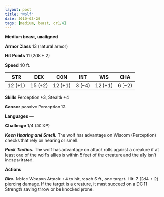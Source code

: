 ```yaml
---
layout: post
title: "Wolf"
date: 2016-02-29
tags: [medium, beast, cr1/4]
---
```


**Medium beast, unaligned**

**Armor Class** 13 (natural armor)

**Hit Points** 11 (2d8 + 2)

**Speed** 40 ft.

|   STR   |   DEX   |   CON   |   INT   |   WIS   |   CHA   |
|:-----:|:-----:|:-----:|:-----:|:-----:|:-----:|
| 12 (+1) | 15 (+2) | 12 (+1) | 3 (−4) | 12 (+1) | 6 (−2) |

**Skills** Perception +3, Stealth +4 

**Senses** passive Perception 13 

**Languages** — 

**Challenge** 1/4 (50 XP)

***Keen Hearing and Smell.*** The wolf has advantage on Wisdom (Perception) checks that rely on hearing or smell. 

***Pack Tactics.*** The wolf has advantage on attack rolls against a creature if at least one of the wolf’s allies is within 5 feet of the creature and the ally isn’t incapacitated. 

**Actions** 

***Bite.*** Melee Weapon Attack: +4 to hit, reach 5 ft., one target. Hit: 7 (2d4 + 2) piercing damage. If the target is a creature, it must succeed on a DC 11 Strength saving throw or be knocked prone.
